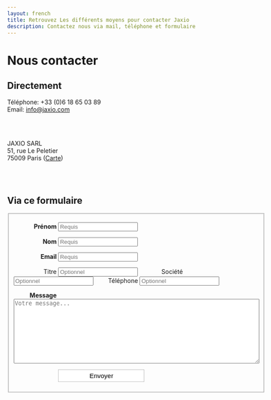 ```yaml
---
layout: french
title: Retrouvez Les différents moyens pour contacter Jaxio
description: Contactez nous via mail, téléphone et formulaire 
---
```


# Nous contacter
<div class="span-24 last">
<h2>Directement</h2>
</div>


<div id="email" class="span-6">
<p>
Téléphone: +33 (0)6 18 65 03 89
<br/>
Email: <a href="mailto:info@jaxio.com">info@jaxio.com</a>
</p>
<br/>
<br/>
</div>

<div id="address" class="span-18 last">
<p>JAXIO SARL
<br/>
51, rue Le Peletier
<br/>
75009 Paris (<a href="http://maps.google.fr/maps?f=q&source=s_q&hl=fr&geocode=&q=51+Rue+Le+Peletier,+Paris&sll=46.75984,1.738281&sspn=11.215826,28.54248&ie=UTF8&hq=&hnear=51+Rue+Le+Peletier,+75009+Paris,+Ile-de-France&ll=48.875868,2.339857&spn=0.002628,0.006968&t=h&z=18">Carte</a>)
</p>
<br/>
<br/>
</div>

<div class="span-24 last">
<h2>Via ce formulaire</h2>
</div>
<div id="questionnaire" class="span-24 last">
	<style>
		form#contact_form label {
			display: inline-block;
			width:100px;
			padding: 0px;
			text-align: right;
		}
		form#contact_form label.required {
			font-weight: bold;
		}
	</style>
       	<form action="https://spreadsheets.google.com/spreadsheet/formResponse?formkey=dFBRSzJDeWZaZWJyV2ozS3FEX3Zld2c6MQ&amp;ifq&amp;theme=0AX42CRMsmRFbUy03NTAzM2Q4My03ODU1LTQ2NzItODI2YS1kZmU5YzdiMzZjOGQ" 
			method="POST" id="contact_form" target="google_form" onsubmit="submitted=true;">
		<input type="hidden" name="pageNumber" value="0"/>
		<input type="hidden" name="backupCache"/>
		<fieldset>
			<p>
				<label for="firstname" class="required">Prénom</label>
				<input id="firstname" type="text" name="entry.0.single" placeholder="Requis" required/>
			</p>
			<p>
				<label for="lastname" class="required">Nom</label>
				<input id="lastname" type="text" name="entry.2.single" placeholder="Requis" required/>
			</p>
			<p>
				<label for="email" class="required">Email</label>
				<input id="email" type="email" name="entry.4.single" placeholder="Requis" required/>
			</p>
			<p>
				<label for="title">Titre</label>
				<input id="title" type="text" name="entry.9.single" placeholder="Optionnel"/>
				<label for="company">Société</label>
				<input id="company" type="text" name="entry.11.single" placeholder="Optionnel"/>
				<label for="phone">Téléphone</label>
				<input id="phone" type="phone" name="entry.6.single" placeholder="Optionnel"/>
			</p>
			<p>
				<label for="message" class="required" style="vertical-align:top;">Message</label>
				<textarea id="message" name="entry.8.single" placeholder="Votre message..." style="width:570px;height: 150px;" required></textarea>
			</p>
			<p>
				<label for="sendit" style="vertical-align:top;">&nbsp;</label>			
				<input id="sendit" type="submit" name="submit" value="Envoyer" style="padding:5px;font-size:15px;width:200px;border: 1px solid #BEBEBE;background-color: white;"/><br>
			</p>
		</fieldset>
	</form>
</div>

<div id="confirmation" style="display: none" class="notice">
Nous avons reçu votre message, nous y répondrons dans les meilleurs délais.
</div>

<!-- see http://www.morningcopy.com.au/tutorials/how-to-style-google-forms/ -->
<script type="text/javascript">
	var submitted=false;
	function formLoaded() {
		if(submitted) {
			$("#questionnaire").hide();
			$("#confirmation").show();
		} 
	}
</script>
<iframe name="google_form"
	style="display:none;"
	src="https://spreadsheets.google.com/embeddedform?formkey=dDVxTzhZY0tfaXNoYWVCV0RvWHJWd1E6MQ" 
	onload="formLoaded();">
		Loading...
</iframe>
